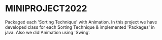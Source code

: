 # MINIPROJECT2022
Packaged each 'Sorting Technique' with Animation.
In this project we have developed class for each Sorting Technique & implemented 'Packages' in java.
Also we did Animation using 'Swing'.
